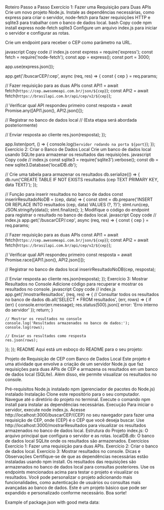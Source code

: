Roteiro Passo a Passo
Exercício 1: Fazer uma Requisição para Duas APIs
Crie um novo projeto Node.js.
Instale as dependências necessárias, como express para criar o servidor, node-fetch para fazer requisições HTTP e sqlite3 para trabalhar com o banco de dados local.
bash
Copy code
npm install express node-fetch sqlite3
Configure um arquivo index.js para iniciar o servidor e configurar as rotas.

Crie um endpoint para receber o CEP como parâmetro na URL.

javascript
Copy code
// index.js
const express = require('express');
const fetch = require('node-fetch');
const app = express();
const port = 3000;

app.use(express.json());

app.get('/buscarCEP/:cep', async (req, res) => {
  const { cep } = req.params;

  // Fazer requisição para as duas APIs
  const API1 = await fetch(`https://cep.awesomeapi.com.br/json/${cep}`);
  const API2 = await fetch(`https://brasilapi.com.br/api/cep/v2/${cep}`);
  
  // Verificar qual API respondeu primeiro
  const resposta = await Promise.any([API1.json(), API2.json()]);

  // Registrar no banco de dados local
  // (Esta etapa será abordada posteriormente)
  
  // Enviar resposta ao cliente
  res.json(resposta);
});

app.listen(port, () => {
  console.log(`Servidor rodando na porta ${port}`);
});
Exercício 2: Criar o Banco de Dados Local
Crie um banco de dados local usando SQLite para armazenar os resultados das requisições.
javascript
Copy code
// index.js
const sqlite3 = require('sqlite3').verbose();
const db = new sqlite3.Database('localDB.db');

// Crie uma tabela para armazenar os resultados
db.serialize(() => {
  db.run('CREATE TABLE IF NOT EXISTS resultados (cep TEXT PRIMARY KEY, data TEXT)');
});

// Função para inserir resultados no banco de dados
const inserirResultadoNoDB = (cep, data) => {
  const stmt = db.prepare('INSERT OR REPLACE INTO resultados (cep, data) VALUES (?, ?)');
  stmt.run(cep, JSON.stringify(data));
  stmt.finalize();
};
Modifique o código do endpoint para registrar o resultado no banco de dados local.
javascript
Copy code
// index.js
app.get('/buscarCEP/:cep', async (req, res) => {
  const { cep } = req.params;

  // Fazer requisição para as duas APIs
  const API1 = await fetch(`https://cep.awesomeapi.com.br/json/${cep}`);
  const API2 = await fetch(`https://brasilapi.com.br/api/cep/v2/${cep}`);
  
  
  // Verificar qual API respondeu primeiro
  const resposta = await Promise.race([API1.json(), API2.json()]);


  // Registrar no banco de dados local
  inserirResultadoNoDB(cep, resposta);

  
  // Enviar resposta ao cliente
  res.json(resposta);
});
Exercício 3: Mostrar Resultados no Console
Adicione código para recuperar e mostrar os resultados no console.
javascript
Copy code
// index.js
app.get('/mostrarResultados', (req, res) => {
  // Consultar todos os resultados no banco de dados
  db.all('SELECT * FROM resultados', (err, rows) => {
    if (err) {
      console.error(err.message);
      res.status(500).json({ error: 'Erro interno do servidor' });
      return;
    }

    // Mostrar os resultados no console
    console.log('Resultados armazenados no banco de dados:');
    console.log(rows);

    // Enviar os resultados como resposta
    res.json(rows);
  });
});
README
Aqui está um esboço do README para o seu projeto:

Projeto de Requisição de CEP com Banco de Dados Local
Este projeto é uma atividade que envolve a criação de um servidor Node.js que faz requisições para duas APIs de CEP e armazena os resultados em um banco de dados local (SQLite). Além disso, ele permite visualizar os resultados no console.

Pré-requisitos
Node.js instalado
npm (gerenciador de pacotes do Node.js) instalado
Instalação
Clone este repositório para o seu computador.
Navegue até o diretório do projeto no terminal.
Execute o comando npm install para instalar as dependências necessárias.
Execução
Para iniciar o servidor, execute node index.js.
Acesse http://localhost:3000/buscarCEP/{CEP} no seu navegador para fazer uma requisição de CEP, onde {CEP} é o CEP que você deseja buscar.
Use http://localhost:3000/mostrarResultados para visualizar os resultados armazenados no banco de dados local.
Estrutura do Projeto
index.js: O arquivo principal que configura o servidor e as rotas.
localDB.db: O banco de dados local SQLite onde os resultados são armazenados.
Exercícios
Exercício 1: Fazer uma requisição para duas APIs.
Exercício 2: Criar o banco de dados local.
Exercício 3: Mostrar resultados no console.
Dicas e Observações
Certifique-se de que as dependências necessárias estão instaladas usando npm install.
Os resultados das requisições são armazenados no banco de dados local para consultas posteriores.
Use os endpoints mencionados acima para testar o projeto e visualizar os resultados.
Você pode personalizar o projeto adicionando mais funcionalidades, como autenticação de usuários ou consultas mais avançadas ao banco de dados.
Este é um projeto básico que pode ser expandido e personalizado conforme necessário. Boa sorte!


Example of package.json with good meta data:

